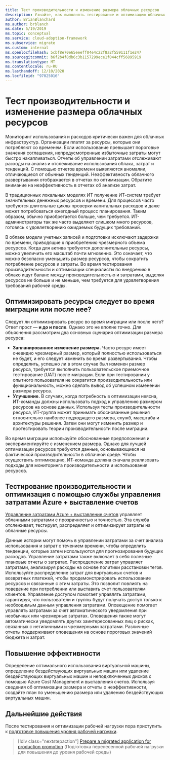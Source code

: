 ```yaml
---
title: Тест производительности и изменение размера облачных ресурсов
description: Узнайте, как выполнять тестирование и оптимизацию облачных ресурсов, чтобы найти баланс между производительностью и затратами.
author: BrianBlanchard
ms.author: brblanch
ms.date: 5/19/2019
ms.topic: conceptual
ms.service: cloud-adoption-framework
ms.subservice: migrate
ms.custom: internal
ms.openlocfilehash: 5cbf8e70e65eeeff04e4c22f8a2f559111f1e247
ms.sourcegitcommit: b6f2b4f8db6c3b1157299ece1f044cff56895919
ms.translationtype: MT
ms.contentlocale: ru-RU
ms.lasthandoff: 12/10/2020
ms.locfileid: "97025016"
---
```

# <a name="benchmark-and-resize-cloud-assets"></a>Тест производительности и изменение размера облачных ресурсов

Мониторинг использования и расходов критически важен для облачных инфраструктур. Организации платят за ресурсы, которые они потребляют со временем. Если использование превышает пороговые значения соглашения, непредусмотренные избыточные затраты могут быстро накапливаться. Отчеты об управлении затратами отслеживают расходы на анализ и отслеживание использования облака, затрат и тенденций. С помощью отчетов времени выявляются аномалии, отличающиеся от обычных тенденций. Неэффективность облачного развертывания отображается в отчетах по оптимизации. Обратите внимание на неэффективность в отчетах об анализе затрат.

В традиционных локальных моделях ИТ получение ИТ-систем требует значительных денежных ресурсов и времени. Для процессов часто требуются длительные циклы проверки капитальных расходов и даже может потребоваться ежегодный процесс планирования. Таким образом, обычно приобретается больше, чем требуется. ИТ-администраторы так же часто выделяют слишком много ресурсов, готовясь к удовлетворению ожидаемых будущих требований.

В облаке модели учетных записей и подготовки исключают задержки по времени, приводящие к приобретению чрезмерного объема ресурсов. Когда для актива требуются дополнительные ресурсы, можно увеличить его масштаб почти мгновенно. Это означает, что можно безопасно уменьшить размер ресурсов, чтобы сократить потребление ресурсов и затраты. Во время тестирования производительности и оптимизации специалисты по внедрению в облако ищут баланс между производительностью и затратами, выделяя ресурсов не больше и не меньше, чем требуется для удовлетворения требований рабочей среды.

## <a name="should-assets-be-optimized-during-or-after-the-migration"></a>Оптимизировать ресурсы следует во время миграции или после нее?

Следует ли оптимизировать ресурс во время миграции или после него? Ответ прост — **и до и после**. Однако это не вполне точно. Для объяснения рассмотрим два основных сценария оптимизации размера ресурса:

- **Запланированное изменение размера.** Часто ресурс имеет очевидно чрезмерный размер, который полностью использоваться не будет, и его следует изменить во время развертывания. Чтобы определить, успешно ли в этом случае был изменен размер ресурса, требуется выполнить пользовательское приемочное тестирование (UAT) после миграции. Если при тестировании у опытного пользователя не сократится производительность или функциональность, можно сделать вывод об успешном изменении размера ресурса.
- **Улучшение.** В случаях, когда потребность в оптимизации неясна, ИТ-команды должны использовать подход к управлению размером ресурсов на основе данных. Используя тесты производительности ресурса, ИТ-группа может принимать обоснованные решения относительно наиболее подходящего размера, служб, масштаба и архитектуры решения. Затем они могут изменить размер и протестировать теории производительности после миграции.

Во время миграции используйте обоснованные предположения и экспериментируйте с изменением размера. Однако для лучшей оптимизации ресурсов требуются данные, основывающиеся на фактической производительности в облачной среде. Чтобы осуществить оптимизацию, ИТ-команда должна сначала реализовать подходы для мониторинга производительности и использования ресурсов.

## <a name="benchmark-and-optimize-with-azure-cost-management--billing"></a>Тестирование производительности и оптимизация с помощью службы управления затратами Azure + выставление счетов

[Управление затратами Azure + выставление счетов](/azure/cost-management-billing/cost-management-billing-overview) управляет облачными затратами с прозрачностью и точностью. Эта служба отслеживает, тестирует, распределяет и оптимизирует затраты на облачные ресурсы.

Данные истории могут помочь в управлении затратами за счет анализа использования и затрат с течением времени, чтобы определить тенденции, которые затем используются для прогнозирования будущих расходов. Управление затратами также включает в себя полезные плановые отчеты о затратах. Распределение затрат управляет затратами, анализируя расходы на основе политики расстановки тегов. Используйте распределение затрат для виртуальных счетов и возвратных платежей, чтобы продемонстрировать использование ресурсов и связанные с этим затраты. Это позволит повлиять на поведение при потреблении или выставить счет пользователям клиентов. Управление доступом помогает управлять затратами, гарантируя, что пользователи и группы будут получать доступ только к необходимым данным управления затратами. Оповещение помогает управлять затратами за счет автоматического уведомления при необычных или чрезмерных затратах. Оповещения также могут автоматически уведомлять других заинтересованных лиц о рисках, связанных с нетипичными и чрезмерными затратами. Различные отчеты поддерживают оповещения на основе пороговых значений бюджета и затрат.

## <a name="improve-efficiency"></a>Повышение эффективности

Определение оптимального использования виртуальной машины, определение бездействующих виртуальных машин или удаление бездействующих виртуальных машин и неподключенных дисков с помощью Azure Cost Management и выставления счетов. Используя сведения об оптимизации размера и отчеты о неэффективности, создайте план по уменьшению размера или удалению бездействующих виртуальных машин.

## <a name="next-steps"></a>Дальнейшие действия

После тестирования и оптимизации рабочей нагрузки пора приступить к [подготовке повышения уровня рабочей нагрузки](./ready.md).

> [!div class="nextstepaction"]
> [Prepare a migrated application for production promotion](./ready.md) (Подготовка перенесенной рабочей нагрузки для повышения до уровня рабочей среды)
